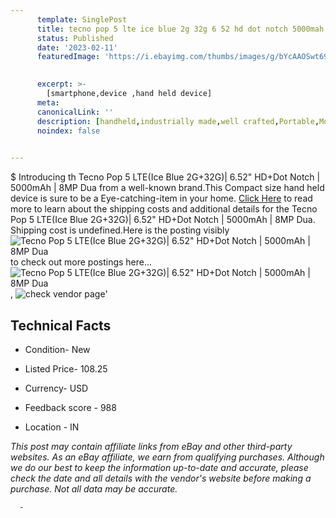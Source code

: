 ```yaml
---
      template: SinglePost
      title: tecno pop 5 lte ice blue 2g 32g 6 52 hd dot notch 5000mah 8mp dua
      status: Published
      date: '2023-02-11'
      featuredImage: 'https://i.ebayimg.com/thumbs/images/g/bYcAAOSwt69jQZEo/s-l225.jpg'
       

      excerpt: >-
        [smartphone,device ,hand held device]
      meta:
      canonicalLink: ''
      description: [handheld,industrially made,well crafted,Portable,Mobile,Compact,Convenient,Lightweight,Maneuverable,Man-portable,Miniature,Carriable,Hand-held,Light,Holdable,Transportable,Mobile device,Pocket-sized,On-the-go,Wireless,Cordless,Compact size,Convenient size, smartphone,device ,hand held device]
      noindex: false
      

---
```

$
      Introducing th Tecno Pop 5 LTE(Ice Blue 2G+32G)| 6.52" HD+Dot Notch | 5000mAh | 8MP Dua from a well-known brand.This Compact size hand held device is sure to be a Eye-catching-item in your home. [Click Here](https://www.ebay.com/itm/204114260618?hash=item2f8628728a%3Ag%3AbYcAAOSwt69jQZEo&mkevt=1&mkcid=1&mkrid=711-53200-19255-0&campid=%253CePNCampaignId%253E&customid=%253CreferenceId%253E&toolid=10049) to read more to learn about the shipping costs and additional details for the Tecno Pop 5 LTE(Ice Blue 2G+32G)| 6.52" HD+Dot Notch | 5000mAh | 8MP Dua. Shipping cost is undefined.Here is the posting visibly ![Tecno Pop 5 LTE(Ice Blue 2G+32G)| 6.52" HD+Dot Notch | 5000mAh | 8MP Dua](https://i.ebayimg.com/thumbs/images/g/bYcAAOSwt69jQZEo/s-l225.jpg) to check out more postings here... ![Tecno Pop 5 LTE(Ice Blue 2G+32G)| 6.52" HD+Dot Notch | 5000mAh | 8MP Dua](https://i.ebayimg.com/images/g/bYcAAOSwt69jQZEo/s-l1200.jpg), ![check vendor page]()'

      

 ## Technical Facts 



     
      

 - Condition- New 


      

 - Listed Price- 108.25 


      

 - Currency- USD 


      

 - Feedback score - 988 


      

 - Location - IN 


      
      

 *_This post may contain affiliate links from eBay and other third-party websites. As an eBay affiliate, we earn from qualifying purchases. Although we do our best to keep the information up-to-date and accurate, please check the date and all details with the vendor's website before making a purchase. Not all data may be accurate._*




      -
